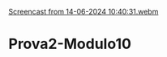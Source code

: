 [Screencast from 14-06-2024 10:40:31.webm](https://github.com/joaocarazzato/Prova2-Modulo10/assets/99187756/5278ce9b-6a56-495a-8e71-aea6ca555e3d)
# Prova2-Modulo10
